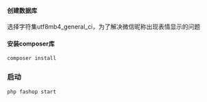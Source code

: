 #### 创建数据库
选择字符集utf8mb4_general_ci，为了解决微信昵称出现表情显示的问题

#### 安装composer库
```bash
composer install
```

### 启动

```bash
php fashop start
```